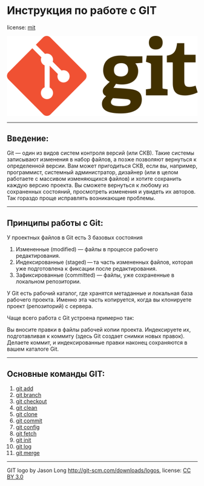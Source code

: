 # Инструкция по работе с GIT


license: [mit](./license.md)

![git logo](./assets/512px-Git-logo.svg.png)

---

## Введение:
Git — один из видов систем контроля версий (или СКВ). Такие системы записывают изменения в набор файлов, а позже позволяют вернуться к определенной версии.
Вам может пригодиться СКВ, если вы, например, программист, системный администратор, дизайнер (или в целом работаете с массивом изменяющихся файлов) и хотите сохранить каждую версию проекта. Вы сможете вернуться к любому из сохраненных состояний, просмотреть изменения и увидеть их авторов. Так гораздо проще исправлять возникающие проблемы.


---

## Принципы работы с Git:
У проектных файлов в Git есть 3 базовых состояния

1. Измененные (modified) — файлы в процессе рабочего редактирования.
2. Индексированные (staged) — та часть измененных файлов, которая уже подготовлена к фиксации после редактирования.
3. Зафиксированные (committed) — файлы, уже сохраненные в локальном репозитории.

У Git есть рабочий каталог, где хранятся метаданные и локальная база рабочего проекта. Именно эта часть копируется, когда вы клонируете проект (репозиторий) с сервера.

Чаще всего работа с Git устроена примерно так:

Вы вносите правки в файлы рабочей копии проекта.
Индексируете их, подготавливая к коммиту (здесь Git создает снимки новых правок).
Делаете коммит, и индексированные правки наконец сохраняются в вашем каталоге Git.

---

## Основные команды GIT:


1. [git add](./add.md)
2. [git branch](./branch.md)
3. [git checkout](./checkout.md)
4. [git clean](./clean.md)
5. [git clone](./clone.md)
6. [git commit](./commit.md)
7. [git config](./config.md)
8. [git fetch](./fetch.md)
9. [git init](./init.md)
10. [git log](./log.md)
11. [git merge](./merge.md)


---


GIT logo by Jason Long http://git-scm.com/downloads/logos, license: [CC BY 3.0](https://creativecommons.org/licenses/by/3.0/deed.ru)